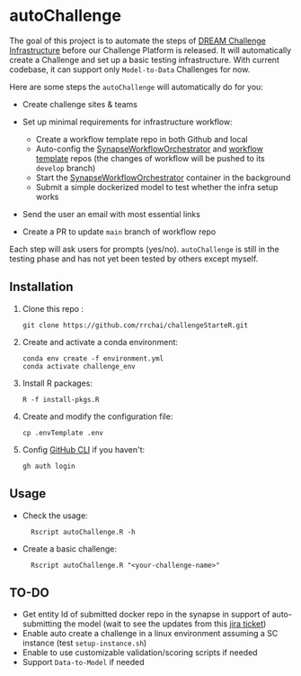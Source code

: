 # autoChallenge

The goal of this project is to automate the steps of [DREAM Challenge Infrastructure](https://help.synapse.org/docs/Challenge-Infrastructure.2163409505.html) before our Challenge Platform is released. It will automatically create a Challenge and set up a basic testing infrastructure. With current codebase, it can support only `Model-to-Data` Challenges for now.

Here are some steps the `autoChallenge` will automatically do for you:

- Create challenge sites & teams
- Set up minimal requirements for infrastructure workflow:

  - Create a workflow template repo in both Github and local
  - Auto-config the [SynapseWorkflowOrchestrator] and [workflow template] repos (the changes of workflow will be pushed to its `develop` branch)
  - Start the [SynapseWorkflowOrchestrator] container in the background
  - Submit a simple dockerized model to test whether the infra setup works

- Send the user an email with most essential links
- Create a PR to update `main` branch of workflow repo

Each step will ask users for prompts (yes/no). `autoChallenge` is still in the testing phase and has not yet been tested by others except myself.

## Installation

1.  Clone this repo :

        git clone https://github.com/rrchai/challengeStarteR.git

2.  Create and activate a conda environment:

        conda env create -f environment.yml
        conda activate challenge_env

3.  Install R packages:

        R -f install-pkgs.R

4.  Create and modify the configuration file:

        cp .envTemplate .env

5.  Config [GitHub CLI] if you haven't:

        gh auth login

## Usage

- Check the usage:

        Rscript autoChallenge.R -h

- Create a basic challenge:

        Rscript autoChallenge.R "<your-challenge-name>"

## TO-DO

- Get entity Id of submitted docker repo in the synapse in support of auto-submitting the model (wait to see the updates from this [jira ticket](https://sagebionetworks.jira.com/browse/PLFM-4898))
- Enable auto create a challenge in a linux environment assuming a SC instance (test `setup-instance.sh`)
- Enable to use customizable validation/scoring scripts if needed
- Support `Data-to-Model` if needed

<!-- Links -->

[synapseworkfloworchestrator]: https://github.com/Sage-Bionetworks/SynapseWorkflowOrchestrator
[workflow template]: https://github.com/Sage-Bionetworks-Challenges/model-to-data-challenge-workflow
[github cli]: https://cli.github.com/manual/
